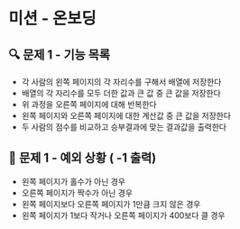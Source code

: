 # 미션 - 온보딩

## 🔍 문제 1 - 기능 목록
- 각 사람의 왼쪽 페이지의 각 자리수를 구해서 배열에 저장한다
- 배열의 각 자리수를 모두 더한 값과 큰 값 중 큰 값을 저장한다
- 위 과정을 오른쪽 페이지에 대해 반복한다
- 왼쪽 페이지와 오른쪽 페이지에 대한 계산값 중 큰 값을 저장한다
- 두 사람의 점수를 비교하고 승부결과에 맞는 결과값을 출력한다


## 🎯 문제 1 - 예외 상황 ( -1 출력)
- 왼쪽 페이지가 홀수가 아닌 경우
- 오른쪽 페이지가 짝수가 아닌 경우
- 왼쪽 페이지보다 오른쪽 페이지가 1만큼 크지 않은 경우
- 왼쪽 페이지가 1보다 작거나 오른쪽 페이지가 400보다 클 경우